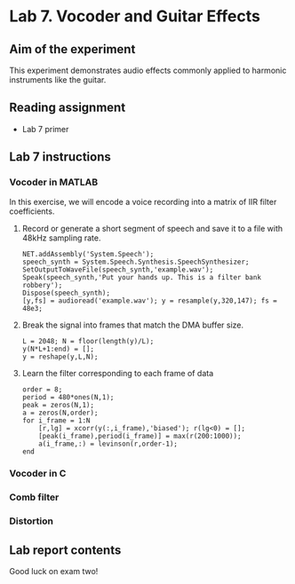 # Lab 7. Vocoder and Guitar Effects

## Aim of the experiment

This experiment demonstrates audio effects commonly applied to harmonic instruments like the guitar.

## Reading assignment

* Lab 7 primer
    
## Lab 7 instructions

### Vocoder in MATLAB

In this exercise, we will encode a voice recording into a matrix of IIR filter coefficients.

1. Record or generate a short segment of speech and save it to a file with 48kHz sampling rate.

    ```
    NET.addAssembly('System.Speech');
    speech_synth = System.Speech.Synthesis.SpeechSynthesizer;
    SetOutputToWaveFile(speech_synth,'example.wav');
    Speak(speech_synth,'Put your hands up. This is a filter bank robbery');
    Dispose(speech_synth);
    [y,fs] = audioread('example.wav'); y = resample(y,320,147); fs = 48e3;
    ```
    
2. Break the signal into frames that match the DMA buffer size.

    ```
    L = 2048; N = floor(length(y)/L);
    y(N*L+1:end) = [];
    y = reshape(y,L,N);
    ```

3. Learn the filter corresponding to each frame of data

    ```
    order = 8;
    period = 480*ones(N,1);
    peak = zeros(N,1);
    a = zeros(N,order);
    for i_frame = 1:N
        [r,lg] = xcorr(y(:,i_frame),'biased'); r(lg<0) = [];
        [peak(i_frame),period(i_frame)] = max(r(200:1000));
        a(i_frame,:) = levinson(r,order-1);
    end
    ```
    
### Vocoder in C

### Comb filter

### Distortion

## Lab report contents

Good luck on exam two!